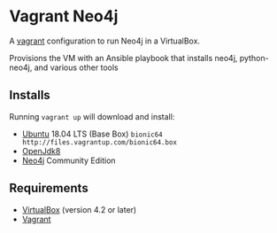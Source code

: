 # Vagrant Neo4j

A [vagrant](http://vagrantup.com) configuration to run Neo4j in a VirtualBox.

Provisions the VM with an Ansible playbook that installs neo4j, python-neo4j, and various other tools

## Installs

Running `vagrant up` will download and install:

* [Ubuntu](http://ubuntu.com) 18.04 LTS (Base Box) `bionic64 http://files.vagrantup.com/bionic64.box`
* [OpenJdk8](https://openjdk.java.net/)
* [Neo4j](https://neo4j.com/) Community Edition

## Requirements

* [VirtualBox](https://www.virtualbox.org/) (version 4.2 or later)
* [Vagrant](http://www.vagrantup.com/)
